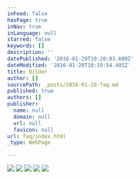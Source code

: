 ```yaml
---
inFeed: false
hasPage: true
inNav: true
inLanguage: null
starred: false
keywords: []
description: ''
datePublished: '2016-01-29T10:20:03.609Z'
dateModified: '2016-01-29T10:19:54.405Z'
title: Bilder
author: []
sourcePath: _posts/2016-01-28-faq.md
published: true
authors: []
publisher:
  name: null
  domain: null
  url: null
  favicon: null
url: faq/index.html
_type: WebPage

---
```

![](https://the-grid-user-content.s3-us-west-2.amazonaws.com/0357dc7a-c92c-4108-babf-66cf845b1630.jpg)
![](https://the-grid-user-content.s3-us-west-2.amazonaws.com/626a364c-d660-4286-a93d-eb6afc65e59f.jpg)
![](https://the-grid-user-content.s3-us-west-2.amazonaws.com/e9fffca1-58bc-4b29-a99f-e06cb1712dfc.jpg)
![](https://the-grid-user-content.s3-us-west-2.amazonaws.com/107b85fe-fa26-443a-8fb9-73fb2949fdbd.jpg)
![](https://the-grid-user-content.s3-us-west-2.amazonaws.com/ccecfe42-58bc-43e9-8e6b-e1ff3b15c790.jpg)